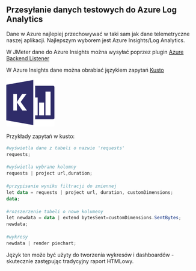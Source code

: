 ## Przesyłanie danych testowych do Azure Log Analytics

Dane w Azure najlepiej przechowywać w taki sam jak dane telemetryczne naszej aplikacji. Najlepszym wyborem jest Azure Insights/Log Analytics.

W JMeter dane do Azure Insights można wysyłać poprzez plugin [Azure Backend Listener](https://techcommunity.microsoft.com/t5/azure-global/send-your-jmeter-test-results-to-azure-application-insights/ba-p/1195320)

W Azure Insights dane można obrabiać językiem zapytań [Kusto](https://docs.microsoft.com/en-us/azure/data-explorer/kusto/query/tutorial?pivots=azuredataexplorer)

![kusto](img/kusto.png)

Przykłady zapytań w kusto:

```powershell
#wyświetla dane z tabeli o nazwie 'requests'
requests;

#wyświetla wybrane kolumny
requests | project url,duration;

#przypisanie wyniku filtracji do zmiennej
let data = requests | project url, duration, customDimensions;
data;

#rozszerzenie tabeli o nowe kolumeny
let newdata = data | extend bytesSent=customDimensions.SentBytes;
newdata;

#wykresy
newdata | render piechart;

```

Język ten może być użyty do tworzenia wykresów i dashboardów - skutecznie zastępując tradycyjny raport HTMLowy.